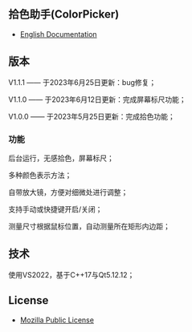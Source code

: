 ## 拾色助手(ColorPicker)

- [English Documentation](./en/README.md)

## 版本

V1.1.1 —— 于2023年6月25日更新：bug修复；

V1.1.0 —— 于2023年6月12日更新：完成屏幕标尺功能；

V1.0.0 —— 于2023年5月25日更新：完成拾色功能；

### 功能

后台运行，无感拾色，屏幕标尺；

多种颜色表示方法；

自带放大镜，方便对细微处进行调整；

支持手动或快捷键开启/关闭；

测量尺寸根据鼠标位置，自动测量所在矩形内边距；


## 技术

使用VS2022，基于C++17与Qt5.12.12；

## License

- [Mozilla Public License](https://www.mozilla.org/en-US/MPL/2.0/)
